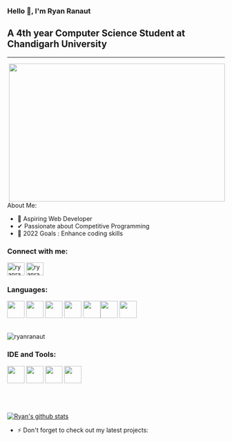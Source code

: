 ### Hello 👋, I'm Ryan Ranaut

## A 4th year Computer Science Student at Chandigarh University
<hr />
<a href="https://github.com/"><img align='right' src="https://miro.medium.com/max/680/0*7Q3yvSIv_t0ioJ-Z.gif" width="500" height="320"> </a>

About Me:

- 🔭 Aspiring Web Developer
- ✔ Passionate about Competitive Programming
- 🥅 2022 Goals : Enhance coding skills

### Connect with me:

<p align="left">
<a href="https://www.linkedin.com/in/ryan-ranaut-338624185/" target="blank"><img align="center" src="https://cdn.jsdelivr.net/npm/simple-icons@3.0.1/icons/linkedin.svg" alt="ryanranaut" height="30" width="40" /></a>
<a href="https://www.hackerrank.com/ryan_ranaut" target="blank"><img align="center" src="https://cdn.jsdelivr.net/npm/simple-icons@3.0.1/icons/hackerrank.svg" alt="ryanranaut" height="30" width="40" /></a>
</p>

### Languages:

<img height="40" width="40" src="https://img.icons8.com/color/48/000000/java-coffee-cup-logo.png" />  <img height="40" width="40" src="https://img.icons8.com/color/48/000000/html-5.png" /> <img height="40" width="40" src="https://img.icons8.com/color/48/000000/css3.png" /> <img height="40" width="40" src="https://img.icons8.com/color/48/000000/bootstrap.png" />  <img height="40" width="40" src="https://img.icons8.com/color/48/000000/javascript.png"/><img height="40" width="40" src="https://img.icons8.com/color/48/000000/react-native.png"/> <img height="40" width="40" src="https://img.icons8.com/ios/48/000000/jquery.png"/>
<br />
<br />

<img align="left" src="https://github-readme-stats.vercel.app/api/top-langs?username=RYANRANAUT&show_icons=true&locale=en&layout=compact" alt="ryanranaut" />
<br />

### IDE and Tools:
<img height="40" width="40" src="https://img.icons8.com/color/48/000000/visual-studio-code-2019.png"/> <img height="40" width="40" src="https://upload.wikimedia.org/wikipedia/commons/thumb/9/9c/IntelliJ_IDEA_Icon.svg/1200px-IntelliJ_IDEA_Icon.svg.png"/> <img height="40" width="40" src="https://img.icons8.com/color/50/000000/git.png"/> <img height="40" src="https://img.shields.io/badge/Netlify-00C7B7?style=for-the-badge&logo=netlify&logoColor=white"/>
<br />
<br /><br />
<br />


[![Ryan's github stats](https://github-readme-stats.vercel.app/api?username=RYANRANAUT&hide=issues,contribs&theme=dark)](https://github.com/RYANRANAUT/github-readme-stats)


- ⚡ Don't forget to check out my latest projects:



